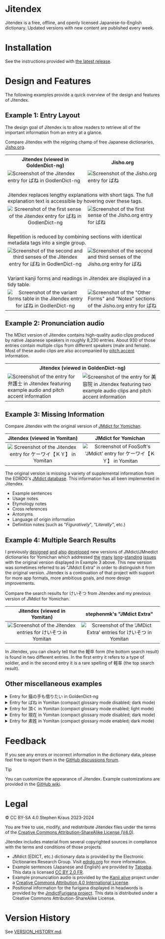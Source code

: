 # Jitendex

Jitendex is a free, offline, and openly licensed Japanese-to-English dictionary. Updated versions with new content are published every week.

# Installation
See the instructions provided with [the latest release](https://github.com/stephenmk/Jitendex/releases/latest).

# Design and Features
The following examples provide a quick overview of the design and features of Jitendex.

## Example 1: Entry Layout
The design goal of Jitendex is to allow readers to retrieve
all of the important information from an entry at a glance.

Compare Jitendex with the reigning champ of free Japanese dictionaries, [Jisho.org](https://jisho.org/).

<table>
  <tr>
    <th>Jitendex (viewed in GoldenDict-ng)</th>
    <th>Jisho.org</th>
  </tr>
  <tr>
     <td><img alt='Screenshot of the Jitendex entry for ばね in GodlenDict-ng' src='https://github.com/stephenmk/Jitendex/raw/main/img/bane_jitendex.webp'/></td>
     <td><img alt='Screenshot of the Jisho.org entry for ばね' src='https://github.com/stephenmk/Jitendex/raw/main/img/bane_jisho.webp'/></td>
  </tr>
  <tr>
     <td colspan="2"><br>Jitendex replaces lengthy explanations with short tags. The full explanation text is accessible by hovering over these tags.</td>
  </tr>
  <tr>
     <td align='center'><img alt='Screenshot of the first sense of the Jitendex entry for ばね in GodlenDict-ng' src='https://github.com/stephenmk/Jitendex/raw/main/img/bane_jitendex_1.webp'/></td>
     <td><img alt='Screenshot of the first sense of the Jisho.org entry for ばね' src='https://github.com/stephenmk/Jitendex/raw/main/img/bane_jisho_1.webp'/></td>
  </tr>
  <tr>
     <td colspan="2"><br>Repetition is reduced by combining sections with identical metadata tags into a single group.</td>
  </tr>
  <tr>
     <td align='center'><img alt='Screenshot of the second and third senses of the Jitendex entry for ばね in GodlenDict-ng' src='https://github.com/stephenmk/Jitendex/raw/main/img/bane_jitendex_2.webp'/></td>
     <td><img alt='Screenshot of the second and third senses of the Jisho.org entry for ばね' src='https://github.com/stephenmk/Jitendex/raw/main/img/bane_jisho_2.webp'/></td>
  </tr>
     <td colspan="2"><br>Variant kanji forms and readings in Jitendex are displayed in a tidy table.</td>
  </tr>
  <tr>
     <td align='center'><img alt='Screenshot of the variant forms table in the Jitendex entry for ばね in GodlenDict-ng' src='https://github.com/stephenmk/Jitendex/raw/main/img/bane_jitendex_3.webp'/></td>
     <td><img alt='Screenshot of the "Other Forms" and "Notes" sections of the Jisho.org entry for ばね' src='https://github.com/stephenmk/Jitendex/raw/main/img/bane_jisho_3.webp'/></td>
  </tr>
</table>

## Example 2: Pronunciation audio
The MDict version of Jitendex contains high-quality audio clips produced by native Japanese speakers in roughly 8,230 entries.
About 930 of those entries contain multiple clips from different speakers (male and female).
Most of these audio clips are also accompanied by [pitch accent](https://en.wikipedia.org/wiki/Japanese_pitch_accent) information.

<table>
  <tr><th colspan="2">Jitendex (viewed in GoldenDict-ng)</th></tr>
  <tr>
   <td><img alt="Screenshot of the entry for 弁護士 in Jitendex featuring example audio and pitch accent information" src="https://github.com/stephenmk/Jitendex/raw/main/img/bengoshi_jitendex.webp"/></td>
   <td><img alt="Screenshot of the entry for 美容院 in Jitendex featuring two example audio clips and pitch accent information" src="https://github.com/stephenmk/Jitendex/raw/main/img/biyouin_jitendex.webp"/></td>
  </tr>
</table>

## Example 3: Missing Information
Compare Jitendex with the original version of [JMdict for Yomichan](https://foosoft.net/projects/yomichan/index.html#dictionaries).

Jitendex (viewed in Yomitan) | JMdict for Yomichan
:--: | :--:
![Screenshot of the Jitendex entry for ケーワイ【ＫＹ】 in Yomitan](https://github.com/stephenmk/Jitendex/raw/main/img/ky_jitendex.webp) | ![Screenshot of FooSoft's 'JMdict' entry for ケーワイ【ＫＹ】 in Yomitan](https://github.com/stephenmk/Jitendex/raw/main/img/ky_jmdict.webp)

The original version is missing a variety of supplemental information from the EDRDG's [JMdict database](https://www.edrdg.org/wiki/index.php/JMdict-EDICT_Dictionary_Project).
This information has all been implemented in Jitendex.

* Example sentences
* Usage notes
* Etymology notes
* Cross references
* Antonyms
* Language of origin information
* Definition notes (such as "*Figuratively*", *"Literally"*, etc.)

## Example 4: Multiple Search Results
I previously
[designed](https://github.com/FooSoft/yomichan/issues/2111)
[and](https://github.com/FooSoft/yomichan/issues/2183)
[also](https://github.com/FooSoft/yomichan-import/pull/40)
[developed](https://github.com/FooSoft/yomichan-import/pull/41)
new versions of JMdict/JMnedict dictionaries for Yomichan which addressed
[the](https://github.com/FooSoft/yomichan/issues/1165)
[many](https://github.com/FooSoft/yomichan/issues/1716#issuecomment-1214436766)
[long](https://github.com/FooSoft/yomichan/issues/2057)-[standing](https://github.com/FooSoft/yomichan/issues/2058)
[issues](https://github.com/FooSoft/yomichan/issues/2210)
with the original version displayed in Example 3 above. This new version was
sometimes referred to as "JMdict Extra" in order to distinguish it from
the original version. Jitendex is a continuation of that project with support
for more app formats, more ambitious goals, and more design improvements.

Compare the search results for けいそつ from Jitendex and
my previous version of JMdict for Yomichan.

Jitendex (viewed in Yomitan) | stephenmk's "JMdict Extra"
:--: | :--:
![Screenshot of the Jitendex entries for けいそつ in Yomitan](https://github.com/stephenmk/Jitendex/raw/main/img/keisotsu_jitendex.webp) | ![Screenshot of the 'JMDict Extra' entries for けいそつ in Yomitan](https://github.com/stephenmk/Jitendex/raw/main/img/keisotsu_jmdict.webp)

In Jitendex, you can clearly tell that the 軽卒 form (the bottom
search result) is found in two different entries. In the first
entry it refers to a type of soldier, and in the second entry it is
a rare spelling of 軽率 (the top search result).

## Other miscellaneous examples
<details>
  <summary>Entry for 猫の手も借りたい in GoldenDict-ng</summary>

![Screenshot of the Jitendex entry for 猫の手も借りたい in GoldenDict-ng](https://github.com/stephenmk/Jitendex/raw/main/img/nekonote_jitendex.webp)
</details>

<details>
  <summary>Entry for ばね in Yomitan (compact glossary mode disabled; dark mode)</summary>

![Screenshot of the Jitendex entry for ばね in Yomitan](https://github.com/stephenmk/Jitendex/raw/main/img/bane_yomitan.webp)
</details>

<details>
  <summary>Entry for 頂く in Yomitan (compact glossary mode enabled; light mode)</summary>

![Screenshot of the Jitendex entry for 頂く in Yomitan](https://github.com/stephenmk/Jitendex/raw/main/img/itadaku_yomitan.webp)
</details>

<details>
  <summary>Entry for 現在 in Yomitan (compact glossary mode disabled; dark mode)</summary>

![Screenshot of the Jitendex entry for 現在 in Yomitan](https://github.com/stephenmk/Jitendex/raw/main/img/genzai_yomitan.webp)
</details>

<details>
  <summary>Entry for 素姓 in Yomitan (compact glossary mode enabled; dark mode)</summary>

![Screenshot of the Jitendex entry for 素姓 in Yomitan](https://github.com/stephenmk/Jitendex/raw/main/img/sujou_yomitan.webp)
</details>

# Feedback
If you see any errors or incorrect information in the dictionary
data, please feel free to report them in the
[GitHub discussions forum](https://github.com/stephenmk/Jitendex/discussions).

> [!TIP]
> You can customize the appearance of Jitendex. Example customizations are provided in the [GitHub wiki](https://github.com/stephenmk/Jitendex/wiki/Custom-Styles-in-Yomitan).

# Legal
© CC BY-SA 4.0 Stephen Kraus 2023-2024

You are free to use, modify, and redistribute Jitendex files under the terms of the [Creative Commons Attribution-ShareAlike License (V4.0)](https://creativecommons.org/licenses/by-sa/4.0/).

Jitendex includes material from several copyrighted sources in compliance with the terms and conditions of those projects.
* JMdict (EDICT, etc.) dictionary data is provided by the Electronic Dictionaries Research Group. Visit [edrdg.org](https://www.edrdg.org/) for more information.
* Example sentences (Japanese and English) are provided by [Tatoeba](https://tatoeba.org/en/downloads). This data is licensed [CC BY 2.0 FR](https://creativecommons.org/licenses/by/2.0/fr/).
* Example pronunciation audio is provided by the [Kanji alive](https://github.com/kanjialive/kanji-data-media) project under a [Creative Commons Attribution 4.0 International License](http://creativecommons.org/licenses/by/4.0/).
* Positional information for the furigana displayed in headwords is provided by the [JmdictFurigana project](https://github.com/Doublevil/JmdictFurigana). This data is distributed under a Creative Commons Attribution-ShareAlike License.


# Version History
See [VERSION_HISTORY.md](VERSION_HISTORY.md).
